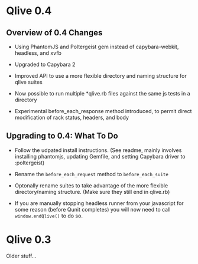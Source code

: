 # Qlive 0.4


## Overview of 0.4 Changes

* Using PhantomJS and Poltergeist gem instead of capybara-webkit, headless, and xvfb

* Upgraded to Capybara 2

* Improved API to use a more flexible directory and naming structure for qlive suites

* Now possible to run multiple *qlive.rb files against the same js tests in a directory

* Experimental before_each_response method introduced, to permit direct modification of rack status, headers, and body


## Upgrading to 0.4: What To Do


* Follow the udpated install instructions. (See readme, mainly involves installing phantomjs, updating Gemfile, and setting Capybara driver to :poltergeist)

* Rename the ``before_each_request`` method to ``before_each_suite``

* Optonally rename suites to take advantage of the more flexible directory/naming structure. (Make sure they still end in qlive.rb)

* If you are manually stopping headless runner from your javascript for some reason (before Qunit completes) you will now need to call ``window.endQlive()`` to do so.



# Qlive 0.3

Older stuff...